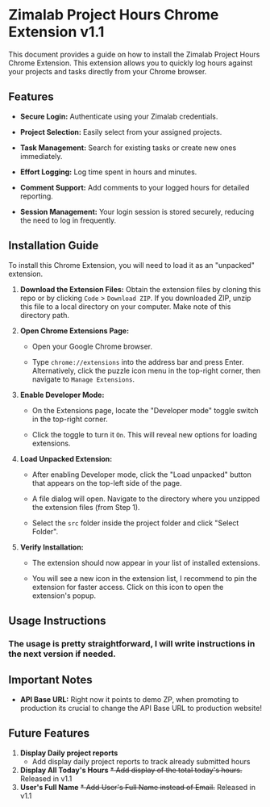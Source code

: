 # Zimalab Project Hours Chrome Extension v1.1

This document provides a guide on how to install the Zimalab Project Hours Chrome Extension. This extension allows you to quickly log hours against your projects and tasks directly from your Chrome browser.

## Features

* **Secure Login:** Authenticate using your Zimalab credentials.

* **Project Selection:** Easily select from your assigned projects.

* **Task Management:** Search for existing tasks or create new ones immediately.

* **Effort Logging:** Log time spent in hours and minutes.

* **Comment Support:** Add comments to your logged hours for detailed reporting.

* **Session Management:** Your login session is stored securely, reducing the need to log in frequently.

## Installation Guide

To install this Chrome Extension, you will need to load it as an "unpacked" extension.

1.  **Download the Extension Files:** Obtain the extension files by cloning this repo or by clicking `Code` > `Download ZIP`. If you downloaded ZIP, unzip this file to a local directory on your computer. Make note of this directory path.

2.  **Open Chrome Extensions Page:**

    * Open your Google Chrome browser.

    * Type `chrome://extensions` into the address bar and press Enter. Alternatively, click the puzzle icon menu in the top-right corner, then navigate to `Manage Extensions`.

3.  **Enable Developer Mode:**

    * On the Extensions page, locate the "Developer mode" toggle switch in the top-right corner.

    * Click the toggle to turn it `On`. This will reveal new options for loading extensions.

4.  **Load Unpacked Extension:**

    * After enabling Developer mode, click the "Load unpacked" button that appears on the top-left side of the page.

    * A file dialog will open. Navigate to the directory where you unzipped the extension files (from Step 1).

    * Select the `src` folder inside the project folder and click "Select Folder".

5.  **Verify Installation:**

    * The extension should now appear in your list of installed extensions.

    * You will see a new icon in the extension list, I recommend to pin the extension for faster access. Click on this icon to open the extension's popup.

## Usage Instructions

### The usage is pretty straightforward, I will write instructions in the next version if needed.

## Important Notes

* **API Base URL:** Right now it points to demo ZP, when promoting to production its crucial to change the API Base URL to production website!

## Future Features

1. **Display Daily project reports**
    * Add display daily project reports to track already submitted hours
2. **Display All Today's Hours**
    ~~* Add display of the total today's hours.~~ Released in v1.1
3. **User's Full Name**
    ~~* Add User's Full Name instead of Email.~~ Released in v1.1